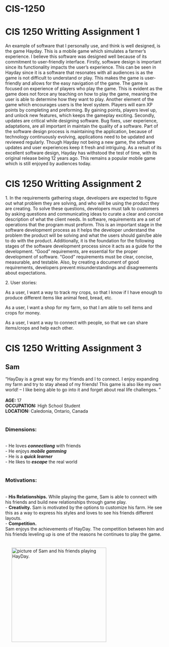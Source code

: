 # CIS-1250 
<html>

<head>
  <title>CIS*1250</title>
  <meta name="google" content="notranslate">
</head>

<body>
  <h1>CIS 1250 Writting Assignment 1</h1>
  <p>An example of software that I personally use, and think is well designed, is the game Hayday. This is a mobile game which simulates a farmer’s experience. I believe this software was designed well because of its commitment to user-friendly interface. Firstly, software design is important since its functionality impacts the user’s experience. This can be seen in Hayday since it is a software that resonates with all audiences is as the game is not difficult to understand or play. This makes the game is user-friendly and allows for the easy navigation of the game. The game is focused on experience of players who play the game. This is evident as the game does not force any teaching on how to play the game, meaning the user is able to determine how they want to play. Another element of the game which encourages users is the level system. Players will earn XP points by completing and preforming. By gaining points, players level up, and unlock new features, which keeps the gameplay exciting. Secondly, updates are critical while designing software. Bug fixes, user experience, adaptations, are all important in maintain the quality of a software. Part of the software design process is maintaining the application, because of technology continuously evolving, applications need to be updated and reviewed regularly. Though Hayday not being a new game, the software updates and user experiences keep it fresh and intriguing. As a result of its excellent software design, Hayday has withstood the test of time, with its original release being 12 years ago. This remains a popular mobile game which is still enjoyed by audiences today. </p>
</body>

<body>
  <h1>CIS 1250 Writting Assignment 2</h1>
  <p>1.	In the requirements gathering stage, developers are expected to figure out what problem they are solving, and who will be using the product they are creating. To solve these questions, developers must talk to customers by asking questions and communicating ideas to curate a clear and concise description of what the client needs. In software, requirements are a set of operations that the program must preform. This is an important stage in the software development process as it helps the developer understand the problem the product will be solving and what the users should gain/be able to do with the product. Additionally, it is the foundation for the following stages of the software development process since it acts as a guide for the development. “Good” requirements, are essential for the proper development of software. “Good” requirements must be clear, concise, measurable, and testable. Also, by creating a document of good requirements, developers prevent misunderstandings and disagreements about expectations.</p>
  <p>2.	User stories:</p>
  <p>As a user, I want a way to track my crops, so that I know if I have enough to produce different items like animal feed, bread, etc.</p>
  <p>As a user, I want a shop for my farm, so that I am able to sell items and crops for money.</p>
  <p>As a user, I want a way to connect with people, so that we can share items/crops and help each other. </p>
</body>

<body>
  <h1>CIS 1250 Writting Assignment 3</h1>
  <h2>Sam</h2>
  <p>
  “HayDay is a great way for my friends and I to connect. I enjoy expanding my farm and try to stay ahead of my friends! This game is also like my own world! – I like being able to go into it and forget about real life challenges. ” <br/><br/>
  <b>AGE:</b> 17<br/>
  <b>OCCUPATION:</b> High School Student<br/>
  <b>LOCATION:</b> Caledonia, Ontario, Canada<br/><br/>
  </p>
  <h3>Dimensions:</h3><br/>
      - He loves <b><i>connectiong</i></b> with friends<br/>
      - He enjoys <b><i>mobile gamming</i></b><br/>
      - He is a <b><i>quick learner</i></b><br/>
      - He likes to <b><i>escape</i></b> the real world<br/><br/>
  <h3>Motivations:</h3><br/>
      - <b>His Relationships.</b> While playing the game, Sam is able to connect with his friends and build new relationships through game play. <br/>
      - <b>Creativity.</b> Sam is motivated by the options to customize his farm. He see this as a way to express his styles and loves to see his friends different layouts. <br/>
      - <b>Competition.</b><br/> Sam enjoys the achievements of HayDay. The competition between him and his friends leveling up is one of the reasons he continues to play the game. </p>
  <img align='center' src='WA3.jpg' hspace='20' vspace='20' width='300'
alt='picture of Sam and his friends playing HayDay.'/>
</body>


</html>
